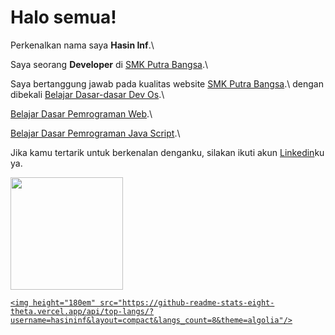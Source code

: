 # Halo semua! 

Perkenalkan nama saya **Hasin Inf**.\

Saya seorang **Developer** di [SMK Putra Bangsa](https://www.smkpbwaru.sch.id/).\

Saya bertanggung jawab pada kualitas website [SMK Putra Bangsa](https://www.smkpbwaru.sch.id/).\ dengan dibekali [Belajar Dasar-dasar Dev Os](https://www.dicoding.com/certificates/MEPJKL116X3V).\

[Belajar Dasar Pemrograman Web](https://www.dicoding.com/certificates/N9ZO4DLW6ZG5).\

[Belajar Dasar Pemrograman Java Script](https://www.dicoding.com/certificates/6RPN639MRP2M).\


Jika kamu tertarik untuk berkenalan denganku, silakan ikuti akun [Linkedin](https://www.linkedin.com/in/hasin-emhatech/)ku ya.

<p align="left">
<a href="https://github.com/hasininf">
  <img height="180em" src="https://github-readme-stats-eight-theta.vercel.app/api?username=hasininf&show_icons=true&theme=algolia&include_all_commits=true&count_private=true"/>
  
    <img height="180em" src="https://github-readme-stats-eight-theta.vercel.app/api/top-langs/?username=hasininf&layout=compact&langs_count=8&theme=algolia"/>

</a>
</p>
